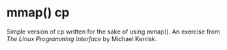 # mmap() cp
Simple version of cp written for the sake of using mmap(). An exercise from *The Linux Programming Interface* by Michael Kerrisk.
